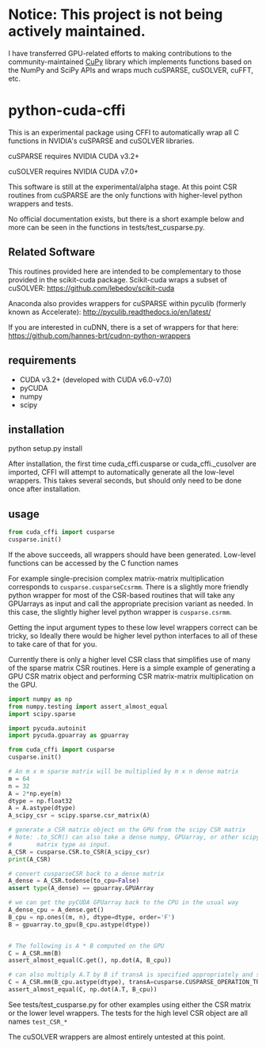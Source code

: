 # Notice: This project is not being actively maintained.

I have transferred GPU-related efforts to making contributions to the community-maintained [CuPy](https://cupy.dev/) library which implements functions based on the NumPy and SciPy APIs and wraps much cuSPARSE, cuSOLVER, cuFFT, etc.


python-cuda-cffi
================

This is an experimental package using CFFI to automatically wrap all C
functions in NVIDIA's cuSPARSE and cuSOLVER libraries.

cuSPARSE requires NVIDIA CUDA v3.2+

cuSOLVER requires NVIDIA CUDA v7.0+

This software is still at the experimental/alpha stage.  At this point CSR
routines from cuSPARSE are the only functions with higher-level python wrappers
and tests.

No official documentation exists, but there is a short example below and
more can be seen in the functions in tests/test_cusparse.py.

Related Software
----------------
This routines provided here are intended to be complementary to those provided
in the scikit-cuda package. Scikit-cuda wraps a subset of cuSOLVER:
https://github.com/lebedov/scikit-cuda

Anaconda also provides wrappers for cuSPARSE within pyculib (formerly known as
Accelerate):
http://pyculib.readthedocs.io/en/latest/

If you are interested in cuDNN, there is a set of wrappers for that here:
https://github.com/hannes-brt/cudnn-python-wrappers

requirements
------------
- CUDA v3.2+  (developed with CUDA v6.0-v7.0)
- pyCUDA
- numpy
- scipy

installation
------------
python setup.py install

After installation, the first time cuda\_cffi.cusparse or cuda_cffi.\_cusolver
are imported, CFFI will attempt to automatically generate all the low-level
wrappers.  This takes several seconds, but should only need to be done once
after installation.

usage
-----

```python
from cuda_cffi import cusparse
cusparse.init()
```

If the above succeeds, all wrappers should have been generated.  Low-level
functions can be accessed by the C function names

For example single-precision complex matrix-matrix multiplication corresponds
to ``cusparse.cusparseCcsrmm``.  There is a slightly more friendly python
wrapper for most of the CSR-based routines that will take any GPUarrays as
input and call the appropriate precision variant as needed.  In this case, the
slightly higher level python wrapper is ``cusparse.csrmm``.

Getting the input argument types to these low level wrappers correct can be
tricky, so Ideally there would be higher level python interfaces to all of
these to take care of that for you.

Currently there is only a higher level CSR class that simplifies use of many
of the sparse matrix CSR routines.  Here is a simple example of generating a
GPU CSR matrix object and performing CSR matrix-matrix multiplication on the
GPU.

```python
import numpy as np
from numpy.testing import assert_almost_equal
import scipy.sparse

import pycuda.autoinit
import pycuda.gpuarray as gpuarray

from cuda_cffi import cusparse
cusparse.init()

# An m x m sparse matrix will be multiplied by m x n dense matrix
m = 64
n = 32
A = 2*np.eye(m)
dtype = np.float32
A = A.astype(dtype)
A_scipy_csr = scipy.sparse.csr_matrix(A)

# generate a CSR matrix object on the GPU from the scipy CSR matrix
# Note: .to_SCR() can also take a dense numpy, GPUarray, or other scipy.sparse
#       matrix type as input.
A_CSR = cusparse.CSR.to_CSR(A_scipy_csr)
print(A_CSR)

# convert cusparseCSR back to a dense matrix
A_dense = A_CSR.todense(to_cpu=False)
assert type(A_dense) == gpuarray.GPUArray

# we can get the pyCUDA GPUarray back to the CPU in the usual way
A_dense_cpu = A_dense.get()
B_cpu = np.ones((m, n), dtype=dtype, order='F')
B = gpuarray.to_gpu(B_cpu.astype(dtype))


# The following is A * B computed on the GPU
C = A_CSR.mm(B)
assert_almost_equal(C.get(), np.dot(A, B_cpu))

# can also multiply A.T by B if transA is specified appropriately and so forth
C = A_CSR.mm(B_cpu.astype(dtype), transA=cusparse.CUSPARSE_OPERATION_TRANSPOSE)
assert_almost_equal(C, np.dot(A.T, B_cpu))

```
See tests/test_cusparse.py for other examples using either the CSR matrix or
the lower level wrappers.  The tests for the high level CSR object are all
names ``test_CSR_*``

The cuSOLVER wrappers are almost entirely untested at this point.
